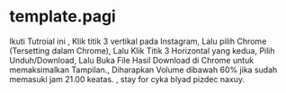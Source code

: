 # template.pagi
Ikuti Tutroial ini , 
Klik titik 3 vertikal pada Instagram, 
Lalu pilih Chrome (Tersetting dalam Chrome), 
Lalu Klik Titik 3 Horizontal yang kedua, Pilih Unduh/Download, 
Lalu Buka File Hasil Download di Chrome untuk memaksimalkan Tampilan., 
Diharapkan Volume dibawah 60% jika sudah memasuki jam 21.00 keatas. ,
stay for cyka blyad pizdec naxuy.
